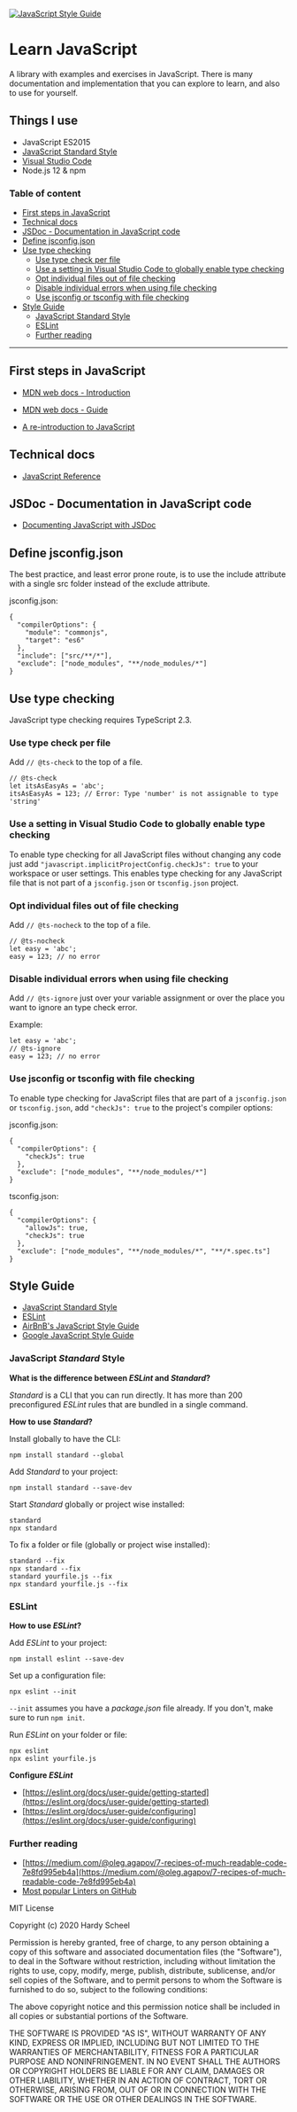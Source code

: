 [![JavaScript Style Guide](https://img.shields.io/badge/code_style-standard-brightgreen.svg)](https://standardjs.com)

# Learn JavaScript

A library with examples and exercises in JavaScript. There is many documentation and implementation that you can explore to learn, and also to use for yourself.

## Things I use

* JavaScript ES2015
* [JavaScript Standard Style](https://standardjs.com/)
* [Visual Studio Code](https://code.visualstudio.com)
* Node.js 12 & npm

### Table of content
- [First steps in JavaScript](#first-steps-in-javascript)
- [Technical docs](#technical-docs)
- [JSDoc - Documentation in JavaScript code](#jsdoc---documentation-in-javascript-code)
- [Define jsconfig.json](#define-jsconfig.json)
- [Use type checking](#use-type-checking)
  - [Use type check per file](#use-type-check-per-file)
  - [Use a setting in Visual Studio Code to globally enable type checking](#use-a-setting-in-visual-studio-code-to-globally-enable-type-checking)
  - [Opt individual files out of file checking](#opt-individual-files-out-of-file-checking)
  - [Disable individual errors when using file checking](#disable-individual-errors-when-using-file-checking)
  - [Use jsconfig or tsconfig with file checking](#use-jsconfig-or-tsconfig-with-file-checking)
- [Style Guide](#style-guide)
  - [JavaScript Standard Style](#javascript-standard-style)
  - [ESLint](#eslint)
  - [Further reading](#further-reading)
---

## First steps in JavaScript

- [MDN web docs - Introduction](https://developer.mozilla.org/de/docs/Web/JavaScript)

- [MDN web docs - Guide](https://developer.mozilla.org/de/docs/Web/JavaScript/Guide)

- [A re-introduction to JavaScript](https://developer.mozilla.org/en-US/docs/Web/JavaScript/A_re-introduction_to_JavaScript)

## Technical docs

- [JavaScript Reference](https://developer.mozilla.org/de/docs/Web/JavaScript/Reference)

## JSDoc - Documentation in JavaScript code

- [Documenting JavaScript with JSDoc](https://jsdoc.app/)

## Define jsconfig.json

The best practice, and least error prone route, is to use the include attribute with a single src folder instead of the exclude attribute.

jsconfig.json:
~~~
{
  "compilerOptions": {
    "module": "commonjs",
    "target": "es6"
  },
  "include": ["src/**/*"],
  "exclude": ["node_modules", "**/node_modules/*"]
}
~~~

## Use type checking

JavaScript type checking requires TypeScript 2.3.

### Use type check per file

Add `// @ts-check` to the top of a file.

~~~
// @ts-check
let itsAsEasyAs = 'abc';
itsAsEasyAs = 123; // Error: Type 'number' is not assignable to type 'string'
~~~

### Use a setting in Visual Studio Code to globally enable type checking

To enable type checking for all JavaScript files without changing any code just add `"javascript.implicitProjectConfig.checkJs": true` to your workspace or user settings. This enables type checking for any JavaScript file that is not part of a `jsconfig.json` or `tsconfig.json` project.

### Opt individual files out of file checking

Add `// @ts-nocheck` to the top of a file.

~~~
// @ts-nocheck
let easy = 'abc';
easy = 123; // no error
~~~

### Disable individual errors when using file checking

Add `// @ts-ignore` just over your variable assignment or over the place you want to ignore an type check error.

Example:
~~~
let easy = 'abc';
// @ts-ignore
easy = 123; // no error
~~~

### Use jsconfig or tsconfig with file checking

To enable type checking for JavaScript files that are part of a `jsconfig.json` or `tsconfig.json`, add `"checkJs": true` to the project's compiler options:

jsconfig.json:
~~~
{
  "compilerOptions": {
    "checkJs": true
  },
  "exclude": ["node_modules", "**/node_modules/*"]
}
~~~

tsconfig.json:
~~~
{
  "compilerOptions": {
    "allowJs": true,
    "checkJs": true
  },
  "exclude": ["node_modules", "**/node_modules/*", "**/*.spec.ts"]
}
~~~

## Style Guide
- [JavaScript Standard Style](https://standardjs.com)
- [ESLint](https://eslint.org/docs/user-guide/getting-started)
- [AirBnB's JavaScript Style Guide](https://github.com/airbnb/javascript)
- [Google JavaScript Style Guide](https://google.github.io/styleguide/jsguide.html)

### JavaScript *Standard* Style

**What is the difference between *ESLint* and *Standard*?**

 *Standard* is a CLI that you can run directly. It has more than 200 preconfigured *ESLint* rules that are bundled in a single command.

 **How to use *Standard*?**

Install globally to have the CLI:
```shell
npm install standard --global
```

 Add *Standard* to your project:
 ```shell
 npm install standard --save-dev
 ```

 Start *Standard* globally or project wise installed:
 ```shell
 standard
 npx standard
 ```

To fix a folder or file (globally or project wise installed):
```shell
standard --fix
npx standard --fix
standard yourfile.js --fix
npx standard yourfile.js --fix
```

### ESLint

 **How to use *ESLint*?**

 Add *ESLint* to your project:
 ```shell
 npm install eslint --save-dev
 ```

 Set up a configuration file:
 ```shell
 npx eslint --init
 ```
`--init` assumes you have a *package.json* file already. If you don't, make sure to run `npm init`.

 Run *ESLint* on your folder or file:
 ```shell
 npx eslint
 npx eslint yourfile.js
 ```

**Configure *ESLint***
* [https://eslint.org/docs/user-guide/getting-started](https://eslint.org/docs/user-guide/getting-started)
* [https://eslint.org/docs/user-guide/configuring](https://eslint.org/docs/user-guide/configuring)


### Further reading
- [https://medium.com/@oleg.agapov/7-recipes-of-much-readable-code-7e8fd995eb4a](https://medium.com/@oleg.agapov/7-recipes-of-much-readable-code-7e8fd995eb4a)
- [Most popular Linters on GitHub](https://github.com/collections/clean-code-linters)

MIT License

Copyright (c) 2020 Hardy Scheel

Permission is hereby granted, free of charge, to any person obtaining a copy
of this software and associated documentation files (the "Software"), to deal
in the Software without restriction, including without limitation the rights
to use, copy, modify, merge, publish, distribute, sublicense, and/or sell
copies of the Software, and to permit persons to whom the Software is
furnished to do so, subject to the following conditions:

The above copyright notice and this permission notice shall be included in all
copies or substantial portions of the Software.

THE SOFTWARE IS PROVIDED "AS IS", WITHOUT WARRANTY OF ANY KIND, EXPRESS OR
IMPLIED, INCLUDING BUT NOT LIMITED TO THE WARRANTIES OF MERCHANTABILITY,
FITNESS FOR A PARTICULAR PURPOSE AND NONINFRINGEMENT. IN NO EVENT SHALL THE
AUTHORS OR COPYRIGHT HOLDERS BE LIABLE FOR ANY CLAIM, DAMAGES OR OTHER
LIABILITY, WHETHER IN AN ACTION OF CONTRACT, TORT OR OTHERWISE, ARISING FROM,
OUT OF OR IN CONNECTION WITH THE SOFTWARE OR THE USE OR OTHER DEALINGS IN THE
SOFTWARE.
